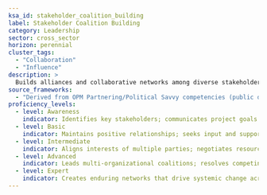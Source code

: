```yaml
---
ksa_id: stakeholder_coalition_building
label: Stakeholder Coalition Building
category: Leadership
sector: cross_sector
horizon: perennial
cluster_tags:
  - "Collaboration"
  - "Influence"
description: >
  Builds alliances and collaborative networks among diverse stakeholders to achieve shared objectives.
source_frameworks:
  - "Derived from OPM Partnering/Political Savvy competencies (public domain)"
proficiency_levels:
  - level: Awareness
    indicator: Identifies key stakeholders; communicates project goals to them when directed.
  - level: Basic
    indicator: Maintains positive relationships; seeks input and support for initiatives.
  - level: Intermediate
    indicator: Aligns interests of multiple parties; negotiates resource sharing to advance mutual goals.
  - level: Advanced
    indicator: Leads multi-organizational coalitions; resolves competing priorities to maintain momentum.
  - level: Expert
    indicator: Creates enduring networks that drive systemic change across sectors; influences policy or industry standards through broad coalitions.
---
```


